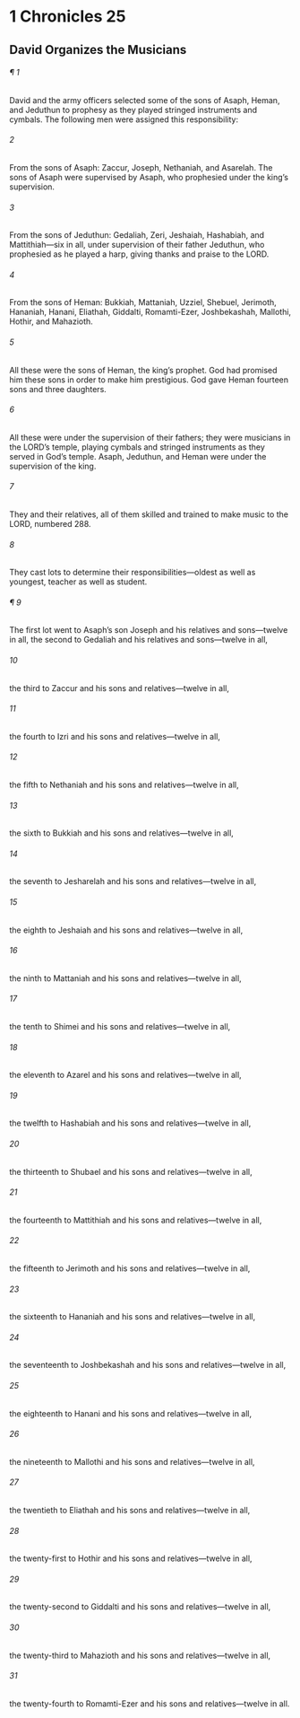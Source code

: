 # 1 Chronicles 25
## David Organizes the Musicians
###### ¶ 1
David and the army officers selected some of the sons of Asaph, Heman, and Jeduthun to prophesy as they played stringed instruments and cymbals. The following men were assigned this responsibility:
###### 2
From the sons of Asaph: Zaccur, Joseph, Nethaniah, and Asarelah. The sons of Asaph were supervised by Asaph, who prophesied under the king’s supervision.
###### 3
From the sons of Jeduthun: Gedaliah, Zeri, Jeshaiah, Hashabiah, and Mattithiah—six in all, under supervision of their father Jeduthun, who prophesied as he played a harp, giving thanks and praise to the LORD.
###### 4
From the sons of Heman: Bukkiah, Mattaniah, Uzziel, Shebuel, Jerimoth, Hananiah, Hanani, Eliathah, Giddalti, Romamti-Ezer, Joshbekashah, Mallothi, Hothir, and Mahazioth.
###### 5
All these were the sons of Heman, the king’s prophet. God had promised him these sons in order to make him prestigious. God gave Heman fourteen sons and three daughters.
###### 6
All these were under the supervision of their fathers; they were musicians in the LORD’s temple, playing cymbals and stringed instruments as they served in God’s temple. Asaph, Jeduthun, and Heman were under the supervision of the king.
###### 7
They and their relatives, all of them skilled and trained to make music to the LORD, numbered 288.
###### 8
They cast lots to determine their responsibilities—oldest as well as youngest, teacher as well as student.
###### ¶ 9
The first lot went to Asaph’s son Joseph and his relatives and sons—twelve in all,
the second to Gedaliah and his relatives and sons—twelve in all,
###### 10
the third to Zaccur and his sons and relatives—twelve in all,
###### 11
the fourth to Izri and his sons and relatives—twelve in all,
###### 12
the fifth to Nethaniah and his sons and relatives—twelve in all,
###### 13
the sixth to Bukkiah and his sons and relatives—twelve in all,
###### 14
the seventh to Jesharelah and his sons and relatives—twelve in all,
###### 15
the eighth to Jeshaiah and his sons and relatives—twelve in all,
###### 16
the ninth to Mattaniah and his sons and relatives—twelve in all,
###### 17
the tenth to Shimei and his sons and relatives—twelve in all,
###### 18
the eleventh to Azarel and his sons and relatives—twelve in all,
###### 19
the twelfth to Hashabiah and his sons and relatives—twelve in all,
###### 20
the thirteenth to Shubael and his sons and relatives—twelve in all,
###### 21
the fourteenth to Mattithiah and his sons and relatives—twelve in all,
###### 22
the fifteenth to Jerimoth and his sons and relatives—twelve in all,
###### 23
the sixteenth to Hananiah and his sons and relatives—twelve in all,
###### 24
the seventeenth to Joshbekashah and his sons and relatives—twelve in all,
###### 25
the eighteenth to Hanani and his sons and relatives—twelve in all,
###### 26
the nineteenth to Mallothi and his sons and relatives—twelve in all,
###### 27
the twentieth to Eliathah and his sons and relatives—twelve in all,
###### 28
the twenty-first to Hothir and his sons and relatives—twelve in all,
###### 29
the twenty-second to Giddalti and his sons and relatives—twelve in all,
###### 30
the twenty-third to Mahazioth and his sons and relatives—twelve in all,
###### 31
the twenty-fourth to Romamti-Ezer and his sons and relatives—twelve in all.
